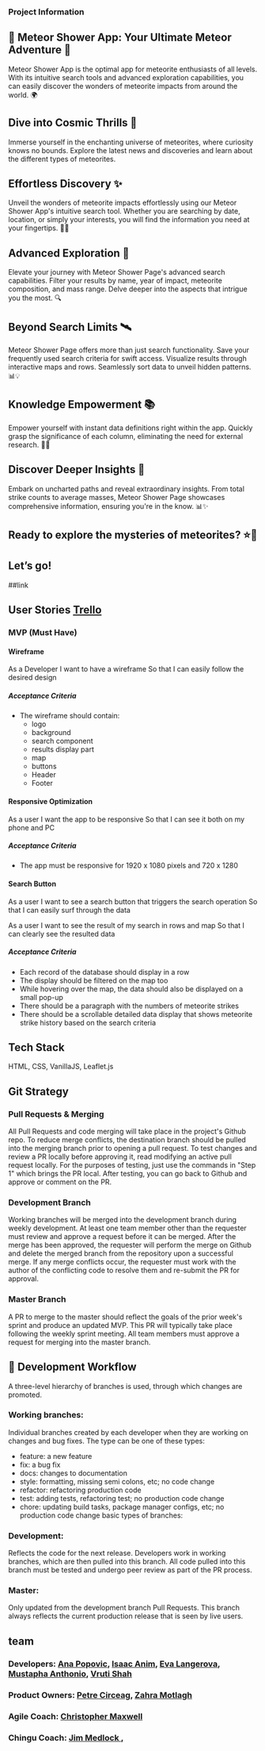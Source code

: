 ### Project Information
## 🌠 Meteor Shower App: Your Ultimate Meteor Adventure 🚀
Meteor Shower App is the optimal app for meteorite enthusiasts of all levels. With its intuitive search tools and advanced exploration capabilities, you can easily discover the wonders of meteorite impacts from around the world. 🌍
## Dive into Cosmic Thrills 🌌
Immerse yourself in the enchanting universe of meteorites, where curiosity knows no bounds. Explore the latest news and discoveries and learn about the different types of meteorites. 
## Effortless Discovery ✨
Unveil the wonders of meteorite impacts effortlessly using our Meteor Shower App's intuitive search tool. Whether you are searching by date, location, or simply your interests, you will find the information you need at your fingertips. 🚀🔬
## Advanced Exploration 🌟
Elevate your journey with Meteor Shower Page's advanced search capabilities. Filter your results by name, year of impact, meteorite composition, and mass range. Delve deeper into the aspects that intrigue you the most. 🔍
## Beyond Search Limits 🛰️
Meteor Shower Page offers more than just search functionality. Save your frequently used search criteria for swift access. Visualize results through interactive maps and rows. Seamlessly sort data to unveil hidden patterns. 📊💡
## Knowledge Empowerment 📚
Empower yourself with instant data definitions right within the app. Quickly grasp the significance of each column, eliminating the need for external research. 💪🧠
## Discover Deeper Insights 🌟
Embark on uncharted paths and reveal extraordinary insights. From total strike counts to average masses, Meteor Shower Page showcases comprehensive information, ensuring you're in the know. 📊✨
## Ready to explore the mysteries of meteorites? ⭐🌠
## Let’s go!
##link


## User Stories [Trello](https://trello.com/b/SAvvNjHT/fireball)
### MVP (Must Have)
#### Wireframe
As a Developer
I want to have a wireframe
So that I can easily follow the desired design

##### Acceptance Criteria
- The wireframe should contain:
  - logo
  - background
  - search component
  - results display part
  - map
  - buttons
  - Header
  - Footer

#### Responsive Optimization
As a user
I want the app to be responsive
So that I can see it both on my phone and PC

##### Acceptance Criteria
- The app must be responsive for 1920 x 1080 pixels and 720 x 1280

#### Search Button
As a user
I want to see a search button that triggers the search operation
So that I can easily surf through the data

As a user
I want to see the result of my search in rows and map
So that I can clearly see the resulted data

##### Acceptance Criteria
- Each record of the database should display in a row
- The display should be filtered on the map too
- While hovering over the map, the data should also be displayed on a small pop-up
- There should be a paragraph with the numbers of meteorite strikes
- There should be a scrollable detailed data display that shows meteorite strike history based on the search criteria

## Tech Stack

HTML, CSS, VanillaJS, Leaflet.js

## Git Strategy

### Pull Requests & Merging

All Pull Requests and code merging will take place in the project's Github repo. To reduce merge conflicts, the destination branch should be pulled into the merging branch prior to opening a pull request. To test changes and review a PR locally before approving it, read modifying an active pull request locally. For the purposes of testing, just use the commands in "Step 1" which brings the PR local. After testing, you can go back to Github and approve or comment on the PR.

### Development Branch

Working branches will be merged into the development branch during weekly development. At least one team member other than the requester must review and approve a request before it can be merged. After the merge has been approved, the requester will perform the merge on Github and delete the merged branch from the repository upon a successful merge. If any merge conflicts occur, the requester must work with the author of the conflicting code to resolve them and re-submit the PR for approval.

### Master Branch

A PR to merge to the master should reflect the goals of the prior week's sprint and produce an updated MVP. This PR will typically take place following the weekly sprint meeting. All team members must approve a request for merging into the master branch.

## 🚀 Development Workflow

A three-level hierarchy of branches is used, through which changes are promoted.

### Working branches:

Individual branches created by each developer when they are working on changes and bug fixes. The type can be one of these types:
- feature: a new feature
- fix: a bug fix
- docs: changes to documentation
- style: formatting, missing semi colons, etc; no code change
- refactor: refactoring production code
- test: adding tests, refactoring test; no production code change
- chore: updating build tasks, package manager configs, etc; no production code change basic types of branches:

### Development:

Reflects the code for the next release. Developers work in working branches, which are then pulled into this branch. All code pulled into this branch must be tested and undergo peer review as part of the PR process.

### Master:

Only updated from the development branch Pull Requests. This branch always reflects the current production release that is seen by live users.



## team

### Developers: [Ana Popovic](https://www.linkedin.com/in/franecode/), [Isaac Anim](https://www.linkedin.com/in/yawcoder/), [Eva Langerova](https://www.linkedin.com/in/eva-langerova-61059027a/), [Mustapha Anthonio](https://www.linkedin.com/in/mustapha-anthonio/), [Vruti Shah](https://www.linkedin.com/in/vruti-shah-29a393130/)
### Product Owners: [Petre Circeag](https://www.linkedin.com/in/petre-circeag/), [Zahra Motlagh](https://www.linkedin.com/in/zahra-motlagh/)
### Agile Coach: [Christopher Maxwell](https://www.linkedin.com/in/christopher-maxwell-a59603240/)
### Chingu Coach: [Jim Medlock ](https://www.linkedin.com/in/jdmedlock/), 





